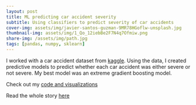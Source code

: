```yaml
---
layout: post
title: ML predicting car accident severity
subtitle: Using classifiers to predict severity of car accidents
cover-img: assets/img/javier-santos-guzman-9MR78HGoflw-unsplash.jpg
thumbnail-img: assets/img/1_Qo_12iebBe2F7N4q7Ofmiw.png
share-img: /assets/img/path.jpg
tags: [pandas, numpy, sklearn]
---
```


I worked with a car accident dataset from [kaggle](https://www.kaggle.com/sobhanmoosavi/us-accidents). Using the data, I created predictive models to predict whether each car accident was either severe or not severe. My best model was an extreme gradient boosting model.

Check out my [code and visualizations](https://github.com/Bada-S/Car-accident-ml/blob/master/ML-car-accidents-Copy1%20(1).ipynb)

Read the whole story [here](https://medium.com/@jamessopkin_70258/machine-learning-to-predict-car-accident-severity-f34b17a24473)
